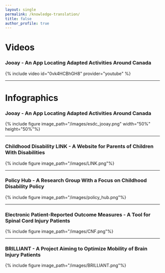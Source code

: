 ```yaml
---
layout: single
permalink: /knowledge-translation/
title: false
author_profile: true
---
```


# Videos

### Jooay - An App Locating Adapted Activities Around Canada
{% include video id="0vk4HCBhGH8" provider="youtube" %}

------

# Infographics

### Jooay - An App Locating Adapted Activities Around Canada
{% include figure image_path="/images/esdc_jooay.png" width="50%" height="50%"%}

------

### Childhood Disability LINK - A Website for Parents of Children With Disabilities
{% include figure image_path="/images/LINK.png"%}

------

### Policy Hub - A Research Group With a Focus on Childhood Disability Policy
{% include figure image_path="/images/policy_hub.png"%}

------

### Electronic Patient-Reported Outcome Measures - A Tool for Spinal Cord Injury Patients
{% include figure image_path="/images/CNF.png"%}

------

### BRILLIANT - A Project Aiming to Optimize Mobility of Brain Injury Patients
{% include figure image_path="/images/BRILLIANT.png"%}